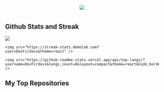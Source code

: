 <p align="center">
    <img
        src="https://readme-typing-svg.demolab.com?font=Acme&pause=1000&color=5BCDEC&width=435&lines=I'm+full-stack+web+and+flutter+developer.+I+like+scraping." />
</p>

<!-- graph -->
<div>
    <img src="https://github-readme-activity-graph.cyclic.app/graph?username=DevFirdavs&theme=react-dark" alt="">
</div>

<!-- stats and streak and top languages -->
<div>
    <h2>Github Stats and Streak</h2>
    <img
        src="https://github-readme-stats.vercel.app/api?username=DevFirdavs&show_icons=true&theme=react-dark&bg_color=20232a&title_color=5bcdec&icon_color=5bcdec&text_color=ffffff" />

    <img src="https://streak-stats.demolab.com?user=DevFirdavs&theme=react" />

    <img src="https://github-readme-stats.vercel.app/api/top-langs/?username=DevFirdavs&langs_count=8&layout=compact&theme=react&hide_border=true&bg_color=20232a&title_color=5bcdec&icon_color=5bcdec&hide=Jupyter%20Notebook" />
</div>

<!-- pinned repos -->
<div>
    <h2>My Top Repositories</h2>
    <img src="https://github-readme-stats.vercel.app/api/pin/?username=DevFirdavs&repo=Fitness-App-using-API&title_color=fff&icon_color=f9f9f9&text_color=9f9f9f&bg_color=20232a"
        alt="">
</div>

